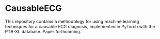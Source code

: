 # CausableECG

This repository contains a methodology for using machine learning techniques for a causable ECG diagnosis, implemented in PyTorch with the PTB-XL database. Paper forthcoming. 
